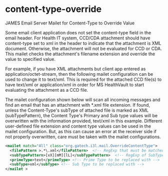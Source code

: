 content-type-override
=====================

JAMES Email Server Mailet for Content-Type to Override Value

Some email client application does not set the content-type field in the email header. For Health IT system, CCD/CDA attachment should have content-type set to xml in the header to indicate that the attachment is XML document. Otherwise, the attachment will not be evaluated for CCD or CDA. This mailet checks the attachment's filename extension and override the value to specified value. 

For example, if you have XML attachments but client app entered as application/octet-stream, then the following mailet configuration can be used to change it to text/xml. This is required for the attached CCD file(s) to have text/xml or application/xml in order for MS HealthVault to start evaluating the attachment as a CCD file.

The mailet configuration shown below will scan all incoming messages and find an email that has an attachment with *.xml file extension. If found, unless the Content-Type's subType of attached file is marked as XML (subTypePattern), the Content Type's Primary and Sub type values will be overwritten with the information provided, text/xml in this example. Different user-defined file extension and content type values can be used in the mailet configuration. But, as this can cause an error at the receiver side if not properly overwritten, care must be taken with the mailet configurations.


```xml
<mailet match="All" class="org.gatech.i3l.mail.OverrideContentType">
  <filePattern >.*\.xml</filePattern>  <!-- RegExp that must be matched to filename -->
  <subTypePattern>[xX][mM][lL]</subTypePattern>  <!-- RegExp of SubType that will be ignored -->
  <primeType>text</primeType> <!-- Prime Type to be replaced with -->
  <subType>xml</subType> <!-- Sub Type to be replaced with -->
</mailet >
```
